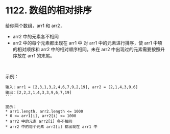 # 1122. 数组的相对排序
给你两个数组，arr1 和 arr2，
- arr2 中的元素各不相同
- arr2 中的每个元素都出现在 arr1 中
对 arr1 中的元素进行排序，使 arr1 中项的相对顺序和 arr2 中的相对顺序相同。未在 arr2 中出现过的元素需要按照升序放在 arr1 的末尾。

 

示例：
```
输入：arr1 = [2,3,1,3,2,4,6,7,9,2,19], arr2 = [2,1,4,3,9,6]
输出：[2,2,2,1,4,3,3,9,6,7,19]
``` 

提示：
* arr1.length, arr2.length <= 1000
* 0 <= arr1[i], arr2[i] <= 1000
* arr2 中的元素 arr2[i] 各不相同
* arr2 中的每个元素 arr2[i] 都出现在 arr1 中

